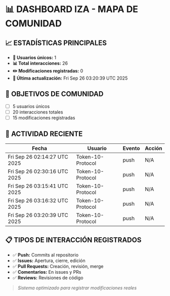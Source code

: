 # 📊 DASHBOARD IZA - MAPA DE COMUNIDAD

## 📈 ESTADÍSTICAS PRINCIPALES

- **👥 Usuarios únicos:** 1
- **📊 Total interacciones:** 26
- **✏️ Modificaciones registradas:** 0
- **📅 Última actualización:** Fri Sep 26 03:20:39 UTC 2025

## 🎯 OBJETIVOS DE COMUNIDAD

- [ ] 5 usuarios únicos
- [ ] 20 interacciones totales
- [ ] 15 modificaciones registradas

## 🔄 ACTIVIDAD RECIENTE

| Fecha | Usuario | Evento | Acción |
|-------|---------|--------|---------|
| Fri Sep 26 02:14:27 UTC 2025 | Token-10-Protocol | push | N/A |
| Fri Sep 26 02:30:16 UTC 2025 | Token-10-Protocol | push | N/A |
| Fri Sep 26 03:15:41 UTC 2025 | Token-10-Protocol | push | N/A |
| Fri Sep 26 03:16:32 UTC 2025 | Token-10-Protocol | push | N/A |
| Fri Sep 26 03:20:39 UTC 2025 | Token-10-Protocol | push | N/A |

## 📋 TIPOS DE INTERACCIÓN REGISTRADOS

- ✅ **Push:** Commits al repositorio
- ✅ **Issues:** Apertura, cierre, edición
- ✅ **Pull Requests:** Creación, revisión, merge
- ✅ **Comentarios:** En issues y PRs
- ✅ **Reviews:** Revisiones de código

> *Sistema optimizado para registrar modificaciones reales*
